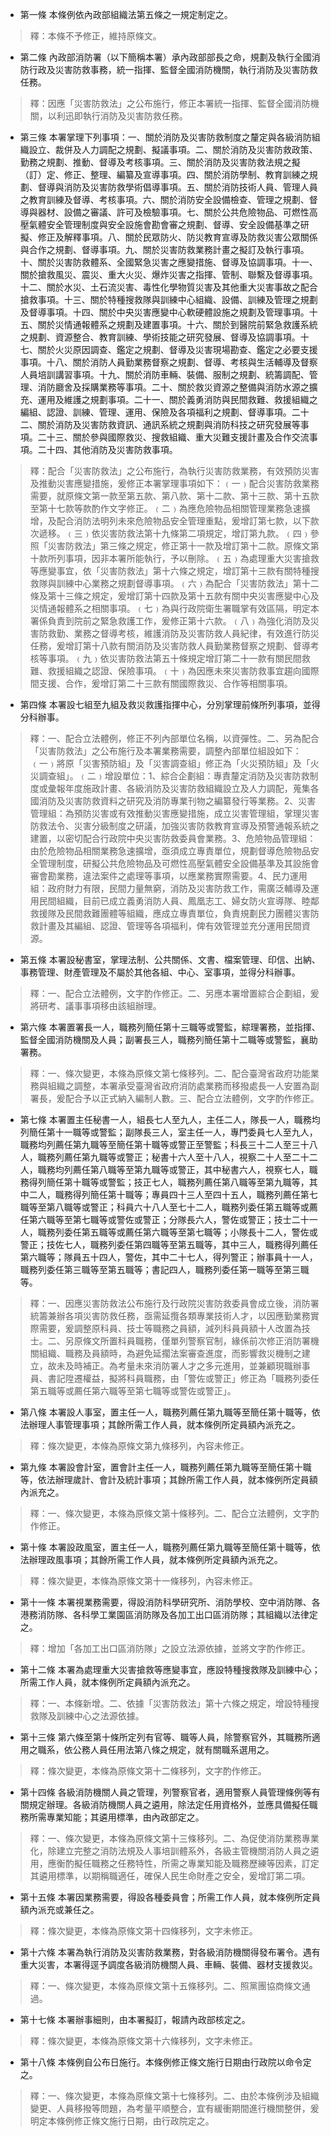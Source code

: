 * 第一條 本條例依內政部組織法第五條之一規定制定之。

> 釋：本條不予修正，維持原條文。

* 第二條 內政部消防署（以下簡稱本署）承內政部部長之命，規劃及執行全國消防行政及災害防救事務，統一指揮、監督全國消防機關，執行消防及災害防救任務。

> 釋：因應「災害防救法」之公布施行，修正本署統一指揮、監督全國消防機關，以利迅即執行消防及災害防救任務。

* 第三條 本署掌理下列事項：一、關於消防及災害防救制度之釐定與各級消防組織設立、裁併及人力調配之規劃、擬議事項。二、關於消防及災害防救政策、勤務之規劃、推動、督導及考核事項。三、關於消防及災害防救法規之擬（訂）定、修正、整理、編纂及宣導事項。四、關於消防學制、教育訓練之規劃、督導與消防及災害防救學術倡導事項。五、關於消防技術人員、管理人員之教育訓練及督導、考核事項。六、關於消防安全設備檢查、管理之規劃、督導與器材、設備之審議、許可及檢驗事項。七、關於公共危險物品、可燃性高壓氣體安全管理制度與安全設施會勘會審之規劃、督導、安全設備基準之研擬、修正及解釋事項。八、關於民眾防火、防災教育宣導及防救災害公眾關係與合作之規劃、督導事項。九、關於災害防救業務計畫之擬訂及執行事項。十、關於災害防救體系、全國緊急災害之應變措施、督導及協調事項。十一、關於搶救風災、震災、重大火災、爆炸災害之指揮、管制、聯繫及督導事項。十二、關於水災、土石流災害、毒性化學物質災害及其他重大災害事故之配合搶救事項。十三、關於特種搜救隊與訓練中心組織、設備、訓練及管理之規劃及督導事項。十四、關於中央災害應變中心軟硬體設施之規劃及管理事項。十五、關於災情通報體系之規劃及建置事項。十六、關於到醫院前緊急救護系統之規劃、資源整合、教育訓練、學術技能之研究發展、督導及協調事項。十七、關於火災原因調查、鑑定之規劃、督導及災害現場勘查、鑑定之必要支援事項。十八、關於消防人員勤業務督察之規劃、督導、考核與生活輔導及督察人員培訓講習事項。十九、關於消防車輛、裝備、服制之規劃、統籌調配、管理、消防廳舍及採購業務等事項。二十、關於救災資源之整備與消防水源之擴充、運用及維護之規劃事項。二十一、關於義勇消防與民間救難、救援組織之編組、認證、訓練、管理、運用、保險及各項福利之規劃、督導事項。二十二、關於消防及災害防救資訊、通訊系統之規劃與消防科技之研究發展等事項。二十三、關於參與國際救災、搜救組織、重大災難支援計畫及合作交流事項。二十四、其他消防及災害防救事項。

> 釋：配合「災害防救法」之公布施行，為執行災害防救業務，有效預防災害及推動災害應變措施，爰修正本署掌理事項如下：﹙一﹚配合災害防救業務需要，就原條文第一款至第五款、第八款、第十二款、第十三款、第十五款至第十七款等款酌作文字修正。﹙二﹚為應危險物品相關管理業務急速擴增，及配合消防法明列未來危險物品安全管理重點，爰增訂第七款，以下款次遞移。﹙三﹚依災害防救法第十九條第二項規定，增訂第九款。﹙四﹚參照「災害防救法」第三條之規定，修正第十一款及增訂第十二款。原條文第十款所列事項，因非本署所能執行，予以刪除。﹙五﹚為處理重大災害搶救等應變事宜，依「災害防救法」第十六條之規定，增訂第十三款有關特種搜救隊與訓練中心業務之規劃督導事項。﹙六﹚為配合「災害防救法」第十二條及第十三條之規定，爰增訂第十四款及第十五款有關中央災害應變中心及災情通報體系之相關事項。﹙七﹚為與行政院衛生署職掌有效區隔，明定本署係負責到院前之緊急救護工作，爰修正第十六款。﹙八﹚為強化消防及災害防救勤、業務之督導考核，維護消防及災害防救人員紀律，有效進行防災任務，爰增訂第十八款有關消防及災害防救人員勤業務督察之規劃、督導考核等事項。﹙九﹚依災害防救法第五十條規定增訂第二十一款有關民間救難、救援組織之認證、保險事項。﹙十﹚為因應未來災害防救事宜趨向國際間支援、合作，爰增訂第二十三款有關國際救災、合作等相關事項。

* 第四條 本署設七組至九組及救災救護指揮中心，分別掌理前條所列事項，並得分科辦事。

> 釋：一、配合立法體例，修正不列內部單位名稱，以資彈性。二、另為配合「災害防救法」之公布施行及本署業務需要，調整內部單位組設如下：﹙一﹚將原「災害預防組」及「災害調查組」修正為「火災預防組」及「火災調查組」。﹙二﹚增設單位：1、綜合企劃組：專責釐定消防及災害防救制度或彙報年度施政計畫、各級消防及災害防救組織設立及人力調配，蒐集各國消防及災害防救資料之研究及消防專業刊物之編纂發行等業務。2、災害管理組：為預防災害或有效推動災害應變措施，成立災害管理組，掌理災害防救法令、災害分級制度之研議，加強災害防救教育宣導及預警通報系統之建置，以密切配合行政院中央災害防救委員會業務。3、危險物品管理組：由於危險物品相關業務急速擴增，亟須成立專責單位，規劃督導危險物品安全管理制度，研擬公共危險物品及可燃性高壓氣體安全設備基準及其設施會審會勘業務，違法案件之處理等事項，以應業務實際需要。4、民力運用組：政府財力有限，民間力量無窮，消防及災害防救工作，需廣泛輔導及運用民間組織，目前已成立義勇消防人員、鳳凰志工、婦女防火宣導隊、睦鄰救援隊及民間救難團體等組織，應成立專責單位，負責規劃民力團體災害防救計畫及其編組、認證、管理等各項福利，俾有效管理並充分運用民間資源。

* 第五條 本署設秘書室，掌理法制、公共關係、文書、檔案管理、印信、出納、事務管理、財產管理及不屬於其他各組、中心、室事項，並得分科辦事。

> 釋：一、配合立法體例，文字酌作修正。二、另應本署增置綜合企劃組，爰將研考、議事事項移由該組辦理。

* 第六條 本署置署長一人，職務列簡任第十三職等或警監，綜理署務，並指揮、監督全國消防機關及人員；副署長三人，職務列簡任第十二職等或警監，襄助署務。

> 釋：一、條次變更，本條為原條文第七條移列。二、配合臺灣省政府功能業務與組織之調整，本署承受臺灣省政府消防處業務而移撥處長一人安置為副署長，爰配合予以正式納入編制人數。三、配合立法體例，文字酌作修正。

* 第七條 本署置主任秘書一人，組長七人至九人，主任二人，隊長一人，職務均列簡任第十一職等或警監；副隊長三人，室主任一人，專門委員七人至九人，職務均列薦任第九職等至簡任第十職等或警正至警監；科長三十二人至三十八人，職務列薦任第九職等或警正；秘書十六人至十八人，視察二十人至二十二人，職務均列薦任第八職等至第九職等或警正，其中秘書六人，視察七人，職務得列簡任第十職等或警監；技正七人，職務列薦任第八職等至第九職等，其中二人，職務得列簡任第十職等；專員四十三人至四十五人，職務列薦任第七職等至第八職等或警正；科員六十八人至七十二人，職務列委任第五職等或薦任第六職等至第七職等或警佐或警正；分隊長六人，警佐或警正；技士二十一人，職務列委任第五職等或薦任第六職等至第七職等；小隊長十二人，警佐或警正；技佐七人，職務列委任第四職等至第五職等，其中三人，職務得列薦任第六職等；隊員五十四人，警佐，其中二十七人，得列警正；辦事員十一人，職務列委任第三職等至第五職等；書記四人，職務列委任第一職等至第三職等。

> 釋：一、因應災害防救法公布施行及行政院災害防救委員會成立後，消防署統籌兼辦各項災害防救任務，亟需延攬各類專業技術人才，以因應勤業務實際需要，爰調整原科員、技士等職務之員額，減列科員員額十人改置為技士。二、另原條文所置科員職務，僅單列警察官制，緣係前次修正消防署機關組織、職務及員額時，為避免延擱法案審查進度，而影響救災機制之建立，故未及時補正。為考量未來消防署人才之多元進用，並兼顧現職辦事員、書記陞遷權益，擬將科員職務，由「警佐或警正」修正為「職務列委任第五職等或薦任第六職等至第七職等或警佐或警正」。

* 第八條 本署設人事室，置主任一人，職務列薦任第九職等至簡任第十職等，依法辦理人事管理事項；其餘所需工作人員，就本條例所定員額內派充之。

> 釋：條次變更，本條為原條文第九條移列，內容未修正。

* 第九條 本署設會計室，置會計主任一人，職務列薦任第九職等至簡任第十職等，依法辦理歲計、會計及統計事項；其餘所需工作人員，就本條例所定員額內派充之。

> 釋：一、條次變更，本條為原條文第十條移列。二、配合立法體例，文字酌作修正。

* 第十條 本署設政風室，置主任一人，職務列薦任第九職等至簡任第十職等，依法辦理政風事項；其餘所需工作人員，就本條例所定員額內派充之。

> 釋：條次變更，本條為原條文第十一條移列，內容未修正。

* 第十一條 本署視業務需要，得設消防科學研究所、消防學校、空中消防隊、各港務消防隊、各科學工業園區消防隊及各加工出口區消防隊；其組織以法律定之。

> 釋：增加「各加工出口區消防隊」之設立法源依據，並將文字酌作修正。

* 第十二條 本署為處理重大災害搶救等應變事宜，應設特種搜救隊及訓練中心；所需工作人員，就本條例所定員額內派充之。

> 釋：一、本條新增。二、依據「災害防救法」第十六條之規定，增設特種搜救隊及訓練中心之法源依據。

* 第十三條 第六條至第十條所定列有官等、職等人員，除警察官外，其職務所適用之職系，依公務人員任用法第八條之規定，就有關職系選用之。

> 釋：條次變更，本條為原條文第十二條移列，文字酌作修正。

* 第十四條 各級消防機關人員之管理，列警察官者，適用警察人員管理條例等有關規定辦理。各級消防機關人員之遴用，除法定任用資格外，並應具備擬任職務所需專業知能；其遴用標準，由內政部定之。

> 釋：一、條次變更，本條為原條文第十三條移列。二、為促使消防業務專業化，除建立完整之消防法規及人事培訓體系外，各級主管機關消防人員之遴用，應衡酌擬任職務之任務特性，所需之專業知能及職務歷練等因素，訂定其遴用標準，以期稱職適任，確保人民生命財產之安全，爰增訂第二項。

* 第十五條 本署因業務需要，得設各種委員會；所需工作人員，就本條例所定員額內派充或兼任之。

> 釋：條次變更，本條為原條文第十四條移列，文字未修正。

* 第十六條 本署為執行消防及災害防救業務，對各級消防機關得發布署令。遇有重大災害，本署得逕予調度各級消防機關人員、車輛、裝備、器材支援救災。

> 釋：一、條次變更，本條為原條文第十五條移列。二、照黨團協商條文通過。

* 第十七條 本署辦事細則，由本署擬訂，報請內政部核定之。

> 釋：條次變更，本條為原條文第十六條移列，文字未修正。

* 第十八條 本條例自公布日施行。本條例修正條文施行日期由行政院以命令定之。

> 釋：一、條次變更，本條為原條文第十七條移列。二、由於本條例涉及組織變更、人員移撥等問題，為考量平順整合，宜有緩衝期間進行機關整併，爰明定本條例修正條文施行日期，由行政院定之。

